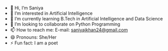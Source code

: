 - 👋 Hi, I’m Saniya
- 👀 I’m interested in Artificial Intelligence
- 🌱 I’m currently learning B.Tech in Artificial Intelligence and Data Science
- 💞️ I’m looking to collaborate on Python Programming
- 📫 How to reach me: E-mail: saniyajkhan24@gmail.com
- 😄 Pronouns: She/Her
- ⚡ Fun fact: I am a poet

<!---
SaniyaKhan24/SaniyaKhan24 is a ✨ special ✨ repository because its `README.md` (this file) appears on your GitHub profile.
You can click the Preview link to take a look at your changes.
--->
